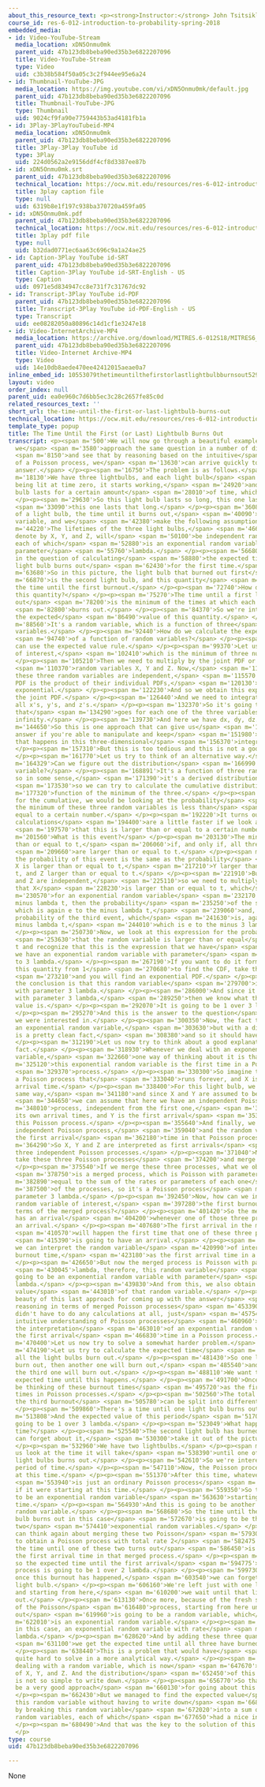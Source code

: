 ```yaml
---
about_this_resource_text: <p><strong>Instructor:</strong> John Tsitsiklis</p>
course_id: res-6-012-introduction-to-probability-spring-2018
embedded_media:
- id: Video-YouTube-Stream
  media_location: xDN5Onmu0mk
  parent_uid: 47b123db8beba90ed35b3e6822207096
  title: Video-YouTube-Stream
  type: Video
  uid: c3b38b584f50a05c3c2f944ee95e6a24
- id: Thumbnail-YouTube-JPG
  media_location: https://img.youtube.com/vi/xDN5Onmu0mk/default.jpg
  parent_uid: 47b123db8beba90ed35b3e6822207096
  title: Thumbnail-YouTube-JPG
  type: Thumbnail
  uid: 9024cf9fa90e7759443b53ad4181fb1a
- id: 3Play-3PlayYouTubeid-MP4
  media_location: xDN5Onmu0mk
  parent_uid: 47b123db8beba90ed35b3e6822207096
  title: 3Play-3Play YouTube id
  type: 3Play
  uid: 224d0562a2e9156ddf4cf8d3387ee87b
- id: xDN5Onmu0mk.srt
  parent_uid: 47b123db8beba90ed35b3e6822207096
  technical_location: https://ocw.mit.edu/resources/res-6-012-introduction-to-probability-spring-2018/part-iii-random-processes/the-time-until-the-first-or-last-lightbulb-burns-out/xDN5Onmu0mk.srt
  title: 3play caption file
  type: null
  uid: 6319b8e1f197c938ba370720a459fa05
- id: xDN5Onmu0mk.pdf
  parent_uid: 47b123db8beba90ed35b3e6822207096
  technical_location: https://ocw.mit.edu/resources/res-6-012-introduction-to-probability-spring-2018/part-iii-random-processes/the-time-until-the-first-or-last-lightbulb-burns-out/xDN5Onmu0mk.pdf
  title: 3play pdf file
  type: null
  uid: b32dad0771ec6aa63c696c9a1a24ae25
- id: Caption-3Play YouTube id-SRT
  parent_uid: 47b123db8beba90ed35b3e6822207096
  title: Caption-3Play YouTube id-SRT-English - US
  type: Caption
  uid: 0971e5d834947cc8e731f7c31767dc92
- id: Transcript-3Play YouTube id-PDF
  parent_uid: 47b123db8beba90ed35b3e6822207096
  title: Transcript-3Play YouTube id-PDF-English - US
  type: Transcript
  uid: ee08282050a80896c14d1cf1e3247e18
- id: Video-InternetArchive-MP4
  media_location: https://archive.org/download/MITRES.6-012S18/MITRES6_012S18_L23-05_300k.mp4
  parent_uid: 47b123db8beba90ed35b3e6822207096
  title: Video-Internet Archive-MP4
  type: Video
  uid: 14e10db8aede470ee42412015aeae0a7
inline_embed_id: 10553079thetimeuntilthefirstorlastlightbulbburnsout52986291
layout: video
order_index: null
parent_uid: ea0e960c7d6bb5ec3c28c2657fe85c0d
related_resources_text: ''
short_url: the-time-until-the-first-or-last-lightbulb-burns-out
technical_location: https://ocw.mit.edu/resources/res-6-012-introduction-to-probability-spring-2018/part-iii-random-processes/the-time-until-the-first-or-last-lightbulb-burns-out
template_type: popup
title: The Time Until the First (or Last) Lightbulb Burns Out
transcript: <p><span m='500'>We will now go through a beautiful example, in which
  we</span> <span m='3580'>approach the same question in a number of different ways</span>
  <span m='8150'>and see that by reasoning based on the intuitive</span> <span m='11300'>properties
  of a Poisson process, we</span> <span m='13630'>can arrive quickly to the right
  answer.</span> </p><p><span m='16750'>The problem is as follows.</span> </p><p><span
  m='18130'>We have three lightbulbs, and each light bulb</span> <span m='21080'>is
  being lit at time zero, it starts working,</span> <span m='24920'>and the light
  bulb lasts for a certain amount</span> <span m='28010'>of time, which is random.</span>
  </p><p><span m='29630'>So this light bulb lasts so long, this one lasts so long,</span>
  <span m='33090'>this one lasts that long.</span> </p><p><span m='36080'>The lifetime
  of a light bulb, the time until it burns out,</span> <span m='40090'>will be a random
  variable, and we</span> <span m='42380'>make the following assumptions.</span> </p><p><span
  m='44220'>The lifetimes of the three light bulbs,</span> <span m='46670'>which we
  denote by X, Y, and Z, will</span> <span m='50100'>be independent random variables,
  each of which</span> <span m='52880'>is an exponential random variable with the
  parameter</span> <span m='55760'>lambda.</span> </p><p><span m='56680'>We're interested
  in the question of calculating</span> <span m='58880'>the expected time until a
  light bulb burns out</span> <span m='62430'>for the first time.</span> </p><p><span
  m='63680'>So in this picture, the light bulb that burned out first</span> <span
  m='66870'>is the second light bulb, and this quantity</span> <span m='69920'>is
  the time until the first burnout.</span> </p><p><span m='72740'>How do we calculate
  this quantity?</span> </p><p><span m='75270'>The time until a first light bulb burns
  out</span> <span m='78200'>is the minimum of the times at which each one of them</span>
  <span m='82800'>burns out.</span> </p><p><span m='84370'>So we're interested in
  the expected</span> <span m='86490'>value of this quantity.</span> </p><p><span
  m='88560'>It's a random variable, which is a function of three</span> <span m='91030'>random
  variables.</span> </p><p><span m='92440'>How do we calculate the expected value</span>
  <span m='94740'>of a function of random variables?</span> </p><p><span m='96740'>We
  can use the expected value rule.</span> </p><p><span m='99370'>Let us take the function
  of interest,</span> <span m='102410'>which is the minimum of three numbers.</span>
  </p><p><span m='105210'>Then we need to multiply by the joint PDF or these three</span>
  <span m='110370'>random variables X, Y and Z. Now,</span> <span m='112970'>because
  these three random variables are independent,</span> <span m='115570'>the joint
  PDF is the product of their individual PDFs,</span> <span m='120130'>which are all
  exponential.</span> </p><p><span m='122230'>And so we obtain this expression for
  the joint PDF.</span> </p><p><span m='126440'>And we need to integrate this over
  all x's, y's, and z's.</span> </p><p><span m='132370'>So it's going to be an integral
  that</span> <span m='134290'>goes for each one of the three variables from 0 to
  infinity.</span> </p><p><span m='139730'>And here we have dx, dy, dz.</span> </p><p><span
  m='144650'>So this is one approach that can give us</span> <span m='147270'>the
  answer if you're able to manipulate and keep</span> <span m='151980'>track of everything
  that happens in this three-dimensional</span> <span m='156370'>integral.</span>
  </p><p><span m='157310'>But this is too tedious and this is not a good way to go.</span>
  </p><p><span m='161770'>Let us try to think of an alternative way.</span> </p><p><span
  m='164329'>Can we figure out the distribution</span> <span m='166990'>of this random
  variable?</span> </p><p><span m='168891'>It's a function of three random variables,
  so in some sense,</span> <span m='171390'>it's a derived distribution problem,</span>
  <span m='173530'>so we can try to calculate the cumulative distribution</span> <span
  m='177320'>function of the minimum of the three.</span> </p><p><span m='180650'>So
  for the cumulative, we would be looking at the probability</span> <span m='185350'>that
  the minimum of these three random variables is less than</span> <span m='190160'>or
  equal to a certain number.</span> </p><p><span m='192220'>It turns out that the
  calculations</span> <span m='194400'>are a little faster if we look at the probability</span>
  <span m='197570'>that this is larger than or equal to a certain number.</span> </p><p><span
  m='201560'>What is this event?</span> </p><p><span m='203130'>The minimum is larger
  than or equal to t,</span> <span m='206060'>if, and only if, all three of them</span>
  <span m='209660'>are larger than or equal to t.</span> </p><p><span m='212000'>So
  the probability of this event is the same as the probability</span> <span m='214930'>that
  X is larger than or equal to t,</span> <span m='217210'>Y larger than or equal to
  t, and Z larger than or equal to t.</span> </p><p><span m='221910'>But now X, Y,
  and Z are independent,</span> <span m='225110'>so we need to multiply the probability
  that X</span> <span m='228230'>is larger than or equal to t, which</span> <span
  m='230570'>for an exponential random variable</span> <span m='232170'>is e to the
  minus lambda t, then the probability</span> <span m='235250'>of the second event
  which is again e to the minus lambda t,</span> <span m='239060'>and, finally, the
  probability of the third event, which</span> <span m='241630'>is, again, e to the
  minus lambda t,</span> <span m='244010'>which is e to the minus 3 lambda t.</span>
  </p><p><span m='250730'>Now, we look at this expression for the probability</span>
  <span m='253630'>that the random variable is larger than or equal</span> <span m='255740'>to
  t and recognize that this is the expression that we have</span> <span m='259790'>when
  we have an exponential random variable with parameter</span> <span m='265050'>equal
  to 3 lambda.</span> </p><p><span m='267190'>If you want to do it formally, subtract
  this quantity from 1</span> <span m='270680'>to find the CDF, take the derivative,</span>
  <span m='273210'>and you will find an exponential PDF.</span> </p><p><span m='275820'>So
  the conclusion is that this random variable</span> <span m='279700'>is exponential
  with parameter 3 lambda.</span> </p><p><span m='286000'>And since it's an exponential
  with parameter 3 lambda,</span> <span m='289250'>then we know what the expected
  value is.</span> </p><p><span m='292070'>It is going to be 1 over 3 lambda.</span>
  </p><p><span m='295270'>And this is the answer to the question</span> <span m='297540'>that
  we were interested in.</span> </p><p><span m='300350'>Now, the fact that this is
  an exponential random variable,</span> <span m='303630'>but with a different parameter,
  is a pretty clean fact,</span> <span m='308380'>and so it should have a good explanation.</span>
  </p><p><span m='312190'>Let us now try to think about a good explanation for this
  fact.</span> </p><p><span m='318930'>Whenever we deal with an exponential random
  variable,</span> <span m='322660'>one way of thinking about it is that</span> <span
  m='325120'>this exponential random variable is the first time in a Poisson</span>
  <span m='329370'>process.</span> </p><p><span m='330300'>So imagine that there's
  a Poisson process that</span> <span m='333040'>runs forever, and X is the first
  arrival time.</span> </p><p><span m='338400'>For this light bulb, we can think the
  same way,</span> <span m='341180'>and since X and Y are assumed to be independent,</span>
  <span m='344650'>we can assume that here we have an independent Poisson</span> <span
  m='348010'>process, independent from the first one,</span> <span m='350360'>it has
  its own arrival times, and Y is the first arrival</span> <span m='353690'>time in
  this Poisson process.</span> </p><p><span m='355640'>And finally, we have a third
  independent Poisson process,</span> <span m='359040'>and the random variable Z is
  the first arrival</span> <span m='362180'>time in that Poisson process.</span> </p><p><span
  m='364290'>So X, Y and Z are interpreted as first arrivals</span> <span m='368010'>in
  three independent Poisson processes.</span> </p><p><span m='371040'>Now, let us
  take these three Poisson processes</span> <span m='374200'>and merge them.</span>
  </p><p><span m='375540'>If we merge these three processes, what we obtain</span>
  <span m='378750'>is a merged process, which is Poisson with parameter</span> <span
  m='382890'>equal to the sum of the rates or parameters of each one</span> <span
  m='387500'>of the processes, so it's a Poisson process</span> <span m='389820'>with
  parameter 3 lambda.</span> </p><p><span m='392450'>Now, how can we interpret the
  random variable of interest,</span> <span m='397280'>the first burnout time, in
  terms of the merged process?</span> </p><p><span m='401420'>So the merged process
  has an arrival</span> <span m='404200'>whenever one of those three processes has
  an arrival.</span> </p><p><span m='407680'>The first arrival in the merged process</span>
  <span m='410570'>will happen the first time that one of these three processes</span>
  <span m='415390'>is going to have an arrival.</span> </p><p><span m='417570'>Therefore,
  we can interpret the random variable</span> <span m='420990'>of interest, the first
  burnout time,</span> <span m='423180'>as the first arrival time in a merged process.</span>
  </p><p><span m='426650'>But now the merged process is Poisson with parameter 3</span>
  <span m='430045'>lambda, therefore, this random variable</span> <span m='433740'>is
  going to be an exponential random variable with parameter</span> <span m='438100'>3
  lambda.</span> </p><p><span m='439830'>And from this, we also obtain the expected
  value</span> <span m='443010'>of that random variable.</span> </p><p><span m='445890'>The
  beauty of this last approach for coming up with the answer</span> <span m='450270'>by
  reasoning in terms of merged Poisson processes</span> <span m='453390'>is that we
  didn't have to do any calculations at all, just</span> <span m='457540'>use the
  intuitive understanding of Poisson processes</span> <span m='460960'>and, especially,
  the interpretation</span> <span m='463010'>of an exponential random variable as
  the first arrival</span> <span m='466830'>time in a Poisson process.</span> </p><p><span
  m='470400'>Let us now try to solve a somewhat harder problem.</span> </p><p><span
  m='474190'>Let us try to calculate the expected time</span> <span m='476750'>until
  all the light bulbs burn out.</span> </p><p><span m='481430'>So one light bulb will
  burn out, then another one will burn out,</span> <span m='485540'>and, finally,
  the third one will burn out.</span> </p><p><span m='488110'>We want to find the
  expected time until this happens.</span> </p><p><span m='491700'>Once more, we will
  be thinking of these burnout times</span> <span m='495720'>as the first arrival
  times in Poisson processes.</span> </p><p><span m='502560'>The total time until
  the third burnout</span> <span m='505780'>can be split into different periods.</span>
  </p><p><span m='509860'>There's a time until one light bulb burns out.</span> </p><p><span
  m='513808'>And the expected value of this period</span> <span m='517058'>here is
  going to be 1 over 3 lambda.</span> </p><p><span m='523049'>What happens at this
  time?</span> </p><p><span m='525540'>The second light bulb has burned out, so we
  can forget about it,</span> <span m='530300'>take it out of the picture.</span>
  </p><p><span m='532960'>We have two lightbulbs.</span> </p><p><span m='535830'>Let
  us look at the time it will take</span> <span m='538390'>until one of these two
  light bulbs burns out.</span> </p><p><span m='542610'>So we're interested in this
  period of time.</span> </p><p><span m='547110'>Now, the Poisson process starts fresh
  at this time.</span> </p><p><span m='551370'>After this time, whatever happens</span>
  <span m='553940'>is just an ordinary Poisson process</span> <span m='556640'>as
  if it were starting at this time.</span> </p><p><span m='559350'>So this is going
  to be an exponential random variable</span> <span m='563630'>starting from this
  time.</span> </p><p><span m='564930'>And this is going to be another exponential
  random variable.</span> </p><p><span m='568680'>So the time until the next light
  bulb burns out in this case</span> <span m='572670'>is going to be the minimum of
  two</span> <span m='574410'>exponential random variables.</span> </p><p><span m='576370'>We
  can think again about merging these two Poisson</span> <span m='579300'>processes
  to obtain a Poisson process with total rate 2</span> <span m='582475'>lambda, and
  the time until one of these two turns out</span> <span m='586450'>is going to be
  the first arrival time in that merged process.</span> </p><p><span m='590670'>And
  so the expected time until the first arrival</span> <span m='594775'>of the merged
  process is going to be 1 over 2 lambda.</span> </p><p><span m='599730'>And finally,
  once this burnout has happened,</span> <span m='603540'>we can forget about this
  light bulb.</span> </p><p><span m='606160'>We're left just with one light bulb,
  and starting from here,</span> <span m='610200'>we wait until that light bulb burns
  out.</span> </p><p><span m='613130'>Once more, because of the fresh start property
  of the Poisson</span> <span m='616480'>process, starting from here until it burns
  out</span> <span m='619960'>is going to be a random variable, which</span> <span
  m='622010'>is an exponential random variable.</span> </p><p><span m='624210'>And
  in this case, an exponential random variable with rate</span> <span m='627150'>just
  lambda.</span> </p><p><span m='628620'>And by adding these three quantities,</span>
  <span m='631100'>we get the expected time until all three have burned out.</span>
  </p><p><span m='638440'>This is a problem that would have</span> <span m='639970'>been
  quite hard to solve in a more analytical way.</span> </p><p><span m='644960'>We're
  dealing with a random variable, which is now</span> <span m='647670'>the maximum
  of X, Y, and Z. And the distribution</span> <span m='652450'>of this random variable
  is not so simple to write down.</span> </p><p><span m='656770'>So that would not
  be a very good approach</span> <span m='660130'>for going about this problem.</span>
  </p><p><span m='662430'>But we managed to find the expected value</span> <span m='664930'>of
  this random variable without having to write down</span> <span m='668030'>its distribution,
  by breaking this random variable</span> <span m='672020'>into a sum of three particular
  random variables, each of which</span> <span m='677650'>had a nice intuitive interpretation.</span>
  </p><p><span m='680490'>And that was the key to the solution of this problem.</span>
  </p>
type: course
uid: 47b123db8beba90ed35b3e6822207096

---
```

None